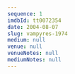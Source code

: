```yaml
---
sequence: 1
imdbId: tt0072354
date: 2004-08-07
slug: vampyres-1974
medium: null
venue: null
venueNotes: null
mediumNotes: null
---
```


